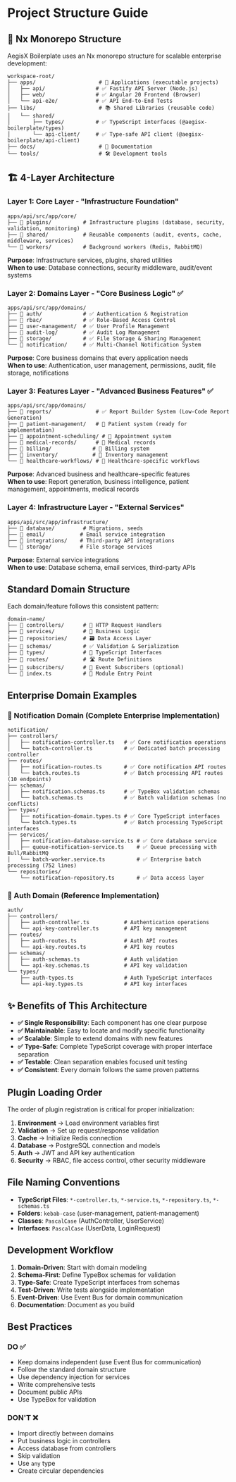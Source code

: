 # Project Structure Guide

## 🎯 Nx Monorepo Structure

AegisX Boilerplate uses an Nx monorepo structure for scalable enterprise development:

```
workspace-root/
├── apps/                    # 🎯 Applications (executable projects)
│   ├── api/                # ✅ Fastify API Server (Node.js)
│   ├── web/                # ✅ Angular 20 Frontend (Browser)
│   └── api-e2e/            # ✅ API End-to-End Tests
├── libs/                    # 📚 Shared Libraries (reusable code)
│   └── shared/
│       ├── types/          # ✅ TypeScript interfaces (@aegisx-boilerplate/types)
│       └── api-client/     # ✅ Type-safe API client (@aegisx-boilerplate/api-client)
├── docs/                    # 📖 Documentation
└── tools/                   # 🛠️ Development tools
```

## 🏗️ 4-Layer Architecture

### Layer 1: Core Layer - "Infrastructure Foundation"
```
apps/api/src/app/core/
├── 📁 plugins/          # Infrastructure plugins (database, security, validation, monitoring)
├── 📁 shared/           # Reusable components (audit, events, cache, middleware, services)
└── 📁 workers/          # Background workers (Redis, RabbitMQ)
```

**Purpose**: Infrastructure services, plugins, shared utilities  
**When to use**: Database connections, security middleware, audit/event systems

### Layer 2: Domains Layer - "Core Business Logic" ✅
```
apps/api/src/app/domains/
├── 📁 auth/             # ✅ Authentication & Registration
├── 📁 rbac/             # ✅ Role-Based Access Control  
├── 📁 user-management/  # ✅ User Profile Management
├── 📁 audit-log/        # ✅ Audit Log Management
├── 📁 storage/          # ✅ File Storage & Sharing Management
└── 📁 notification/     # ✅ Multi-Channel Notification System
```

**Purpose**: Core business domains that every application needs  
**When to use**: Authentication, user management, permissions, audit, file storage, notifications

### Layer 3: Features Layer - "Advanced Business Features" ✅
```
apps/api/src/app/domains/
├── 📁 reports/              # ✅ Report Builder System (Low-Code Report Generation)
├── 📁 patient-management/   # 🚧 Patient system (ready for implementation)
├── 📁 appointment-scheduling/ # 🚧 Appointment system  
├── 📁 medical-records/      # 🚧 Medical records
├── 📁 billing/             # 🚧 Billing system
├── 📁 inventory/           # 🚧 Inventory management
└── 📁 healthcare-workflows/ # 🚧 Healthcare-specific workflows
```

**Purpose**: Advanced business and healthcare-specific features  
**When to use**: Report generation, business intelligence, patient management, appointments, medical records

### Layer 4: Infrastructure Layer - "External Services"
```
apps/api/src/app/infrastructure/
├── 📁 database/         # Migrations, seeds
├── 📁 email/           # Email service integration
├── 📁 integrations/    # Third-party API integrations
└── 📁 storage/         # File storage services
```

**Purpose**: External service integrations  
**When to use**: Database schema, email services, third-party APIs

## Standard Domain Structure

Each domain/feature follows this consistent pattern:

```
domain-name/
├── 📁 controllers/      # 🎯 HTTP Request Handlers
├── 📁 services/         # 🧠 Business Logic
├── 📁 repositories/     # 🗃️ Data Access Layer
├── 📁 schemas/          # ✅ Validation & Serialization
├── 📁 types/            # 📝 TypeScript Interfaces
├── 📁 routes/           # 🛣️ Route Definitions
├── 📁 subscribers/      # 📡 Event Subscribers (optional)
└── 📄 index.ts          # 🚪 Module Entry Point
```

## Enterprise Domain Examples

### 📨 Notification Domain (Complete Enterprise Implementation)
```
notification/
├── controllers/
│   ├── notification-controller.ts   # ✅ Core notification operations
│   └── batch-controller.ts          # ✅ Dedicated batch processing controller
├── routes/
│   ├── notification-routes.ts       # ✅ Core notification API routes
│   └── batch.routes.ts              # ✅ Batch processing API routes (10 endpoints)
├── schemas/
│   ├── notification.schemas.ts      # ✅ TypeBox validation schemas
│   └── batch.schemas.ts             # ✅ Batch validation schemas (no conflicts)
├── types/
│   ├── notification-domain.types.ts # ✅ Core TypeScript interfaces
│   └── batch.types.ts               # ✅ Batch processing TypeScript interfaces
├── services/
│   ├── notification-database-service.ts # ✅ Core database service
│   ├── queue-notification-service.ts    # ✅ Queue processing with Bull/RabbitMQ
│   └── batch-worker.service.ts          # ✅ Enterprise batch processing (752 lines)
└── repositories/
    └── notification-repository.ts       # ✅ Data access layer
```

### 🔑 Auth Domain (Reference Implementation)
```
auth/
├── controllers/
│   ├── auth-controller.ts           # Authentication operations
│   └── api-key-controller.ts        # API key management
├── routes/
│   ├── auth-routes.ts               # Auth API routes
│   └── api-key.routes.ts            # API key routes
├── schemas/
│   ├── auth-schemas.ts              # Auth validation
│   └── api-key.schemas.ts           # API key validation
└── types/
    ├── auth-types.ts                # Auth TypeScript interfaces
    └── api-key.types.ts             # API key interfaces
```

## ✨ Benefits of This Architecture

- **✅ Single Responsibility**: Each component has one clear purpose
- **✅ Maintainable**: Easy to locate and modify specific functionality
- **✅ Scalable**: Simple to extend domains with new features
- **✅ Type-Safe**: Complete TypeScript coverage with proper interface separation
- **✅ Testable**: Clean separation enables focused unit testing
- **✅ Consistent**: Every domain follows the same proven patterns

## Plugin Loading Order

The order of plugin registration is critical for proper initialization:

1. **Environment** → Load environment variables first
2. **Validation** → Set up request/response validation
3. **Cache** → Initialize Redis connection
4. **Database** → PostgreSQL connection and models
5. **Auth** → JWT and API key authentication
6. **Security** → RBAC, file access control, other security middleware

## File Naming Conventions

- **TypeScript Files**: `*-controller.ts`, `*-service.ts`, `*-repository.ts`, `*-schemas.ts`
- **Folders**: `kebab-case` (user-management, patient-management)
- **Classes**: `PascalCase` (AuthController, UserService)
- **Interfaces**: `PascalCase` (UserData, LoginRequest)

## Development Workflow

1. **Domain-Driven**: Start with domain modeling
2. **Schema-First**: Define TypeBox schemas for validation
3. **Type-Safe**: Create TypeScript interfaces from schemas
4. **Test-Driven**: Write tests alongside implementation
5. **Event-Driven**: Use Event Bus for domain communication
6. **Documentation**: Document as you build

## Best Practices

### DO ✅
- Keep domains independent (use Event Bus for communication)
- Follow the standard domain structure
- Use dependency injection for services
- Write comprehensive tests
- Document public APIs
- Use TypeBox for validation

### DON'T ❌
- Import directly between domains
- Put business logic in controllers
- Access database from controllers
- Skip validation
- Use `any` type
- Create circular dependencies